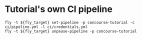 # Tutorial's own CI pipeline


```
fly -t ${fly_target} set-pipeline -p concourse-tutorial -c ci/pipeline.yml -l ci/credentials.yml
fly -t ${fly_target} unpause-pipeline -p concourse-tutorial
```
